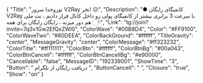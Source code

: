 
{
"Title": "توروخدا سرور V2Ray نخر! 😐",
"Description": "● کانفیگای رایگان V2Ray با سرعت 3 برابری بیشتر از کانفیگای پولی رو داخل کانال قرار دادیم ، نت ملی هم دور میزنه ، رایگان رایگان برای همه 👇🏻",
"Link": "tg://join?invite=7q3v1Gw2EfQxZWI0",
"ColorWave": "#00B8D4",
"Color": "#FF9100",
"ColorWaveTwo": "#80DEEA",
"ColorBackGround": "#ffffff",
"TitleGravity": "center",
"MessageGravity": "center",
"ColorMessage": "#ff323232",
"ColorTitle": "#ff111111",
"ColorBtn": "#ffffff",
"ColorBtnBg": "#00a043",
"ColorBtnCancell": "#ffffff",
"ColorBtnCancellBg": "#e90000",
"Cancellable": "false",
"MessageID": "192339001",
"ShowTime": "3",
"Button": "  دریافت رایگان از تلگرام  ",
"ButtonCancell": "  ",
"Closure": "true",
"Show": "on"
}
